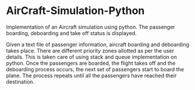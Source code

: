 # AirCraft-Simulation-Python
Implementation of an Aircraft simulation using python. The passenger boarding, deboarding and take off status is displayed.

Given a text file of passenger information, aircraft boarding and deboarding takes place. There are different priority zones allotted as per the user details. This
is taken care of using stack and queue implementation on python. Once the passengers are boarded, the flight takes off and the deboarding process occurs, the next set of 
passengers start to board the plane. The process repeats until all the passengers have reached their destination.
